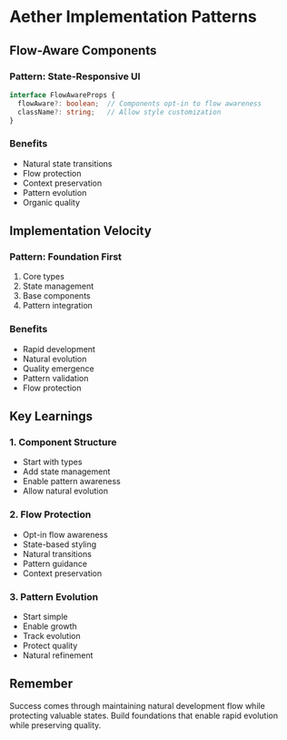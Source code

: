# Aether Implementation Patterns

## Flow-Aware Components

### Pattern: State-Responsive UI
```typescript
interface FlowAwareProps {
  flowAware?: boolean;  // Components opt-in to flow awareness
  className?: string;   // Allow style customization
}
```

### Benefits
- Natural state transitions
- Flow protection
- Context preservation
- Pattern evolution
- Organic quality

## Implementation Velocity

### Pattern: Foundation First
1. Core types
2. State management
3. Base components
4. Pattern integration

### Benefits
- Rapid development
- Natural evolution
- Quality emergence
- Pattern validation
- Flow protection

## Key Learnings

### 1. Component Structure
- Start with types
- Add state management
- Enable pattern awareness
- Allow natural evolution

### 2. Flow Protection
- Opt-in flow awareness
- State-based styling
- Natural transitions
- Pattern guidance
- Context preservation

### 3. Pattern Evolution
- Start simple
- Enable growth
- Track evolution
- Protect quality
- Natural refinement

## Remember

Success comes through maintaining natural development flow while protecting valuable states. Build foundations that enable rapid evolution while preserving quality. 